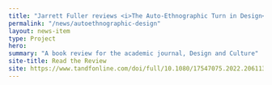 ```yaml
---
title: "Jarrett Fuller reviews <i>The Auto-Ethnographic Turn in Design</i> for Design and Culture"
permalink: "/news/autoethnographic-design"
layout: news-item
type: Project
hero:
summary: "A book review for the academic journal, Design and Culture"
site-title: Read the Review
site: https://www.tandfonline.com/doi/full/10.1080/17547075.2022.2061138
---
```

